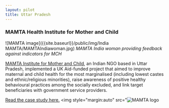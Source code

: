 ```yaml
---
layout: pilot
title: Uttar Pradesh
---
```

### MAMTA Health Institute for Mother and Child

![MAMTA image]({{site.baseurl}}/public/img/India MAMTA/MAMTAIndiawoman.jpg)
*MAMTA India woman providing feedback against indicators for MCH*

[MAMTA Institute for Mother and Child](http://www.mamtahimc.org), an Indian NGO based in Uttar Pradesh, implemented a UK Aid-funded project that aimed to improve maternal and child health for the most marginalised (including lowest castes and ethnic/religious minorities), raise awareness of positive healthy behavioural practices among the socially excluded, and link target beneficiaries with government service providers.

[Read the case study here.](http://cdn.worldvision.org.uk/files/4414/6056/3479/MAMTA_India1.pdf)
<img style="margin:auto" src="![MAMTA logo]({{site.baseurl}}/public/img/logos/partner/mamta.jpg)
